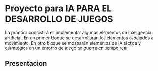 # Proyecto para IA PARA EL DESARROLLO DE JUEGOS 

La práctica consistirá en implementar algunos elementos de inteligencia artificial. En
un primer bloque se desarrollarán los elementos asociados a movimiento. En otro bloque se
mostrarán elementos de IA táctica y estratégica en un entorno de juego de guerra en tiempo
real.

## Presentacion
[](https://docs.google.com/presentation/d/1n_7wSddYcswW7Xy9c2gyFCzkSZfnnGiQ1en5IUcNDVs/edit?usp=sharing)
